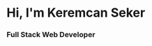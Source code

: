<h1 align="left">Hi, I'm Keremcan Seker</h1>
<h3 align="left">Full Stack Web Developer</h3>
<!-- <img align="center" alt="Coding" width="400" src="https://user-images.githubusercontent.com/74038190/225813708-98b745f2-7d22-48cf-9150-083f1b00d6c9.gif" > -->


